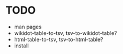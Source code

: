 
# TODO

* man pages
* wikidot-table-to-tsv, tsv-to-wikidot-table?
* html-table-to-tsv, tsv-to-html-table?
* install

